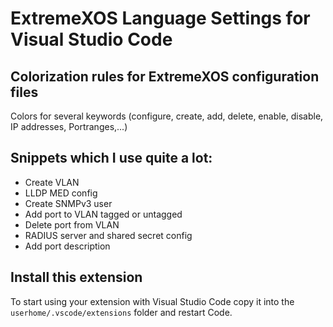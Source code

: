 # ExtremeXOS Language Settings for Visual Studio Code


## Colorization rules for ExtremeXOS configuration files
Colors for several keywords (configure, create, add, delete, enable, disable, IP addresses, Portranges,...)

## Snippets which I use quite a lot:
* Create VLAN
* LLDP MED config
* Create SNMPv3 user
* Add port to VLAN tagged or untagged
* Delete port from VLAN
* RADIUS server and shared secret config
* Add port description



## Install this extension
To start using your extension with Visual Studio Code copy it into the `userhome/.vscode/extensions` folder and restart Code.